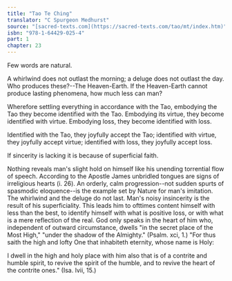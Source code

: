 ```yaml
---
title: "Tao Te Ching"
translator: "C Spurgeon Medhurst"
source: "[sacred-texts.com](https://sacred-texts.com/tao/mt/index.htm)"
isbn: "978-1-64429-025-4"
part: 1
chapter: 23
---
```

Few words are natural.

A whirlwind does not outlast the morning; a deluge does not outlast the day. Who produces these?--The Heaven-Earth. If the Heaven-Earth cannot produce lasting phenomena, how much less can man?

Wherefore settling everything in accordance with the Tao, embodying the Tao they become identified with the Tao. Embodying its virtue, they become identified with virtue. Embodying loss, they become identified with loss.

Identified with the Tao, they joyfully accept the Tao; identified with virtue, they joyfully accept virtue; identified with loss, they joyfully accept loss.

If sincerity is lacking it is because of superficial faith.

Nothing reveals man's slight hold on himself like his unending torrential flow of speech. According to the Apostle James unbridled tongues are signs of irreligious hearts (i. 26). An orderly, calm progression--not sudden spurts of spasmodic eloquence--is the example set by Nature for man's imitation. The whirlwind and the deluge do not last. Man's noisy insincerity is the result of his superficiality. This leads him to ofttimes content himself with less than the best, to identify himself with what is positive loss, or with what is a mere reflection of the real. God only speaks in the heart of him who, independent of outward circumstance, dwells "in the secret place of the Most High," "under the shadow of the Almighty." (Psalm. xci, 1.) "For thus saith the high and lofty One that inhabiteth eternity, whose name is Holy:

I dwell in the high and holy place with him also that is of a contrite and humble spirit, to revive the spirit of the humble, and to revive the heart of the contrite ones." (Isa. lvii, 15.)